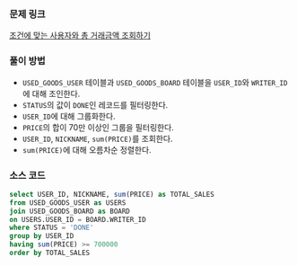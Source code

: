 ### 문제 링크
[조건에 맞는 사용자와 총 거래금액 조회하기](https://school.programmers.co.kr/learn/courses/30/lessons/164668)

### 풀이 방법
- `USED_GOODS_USER` 테이블과 `USED_GOODS_BOARD` 테이블을 `USER_ID`와 `WRITER_ID`에 대해 조인한다.
- `STATUS`의 값이 `DONE`인 레코드를 필터링한다.
- `USER_ID`에 대해 그룹화한다.
- `PRICE`의 합이 70만 이상인 그룹을 필터링한다.
- `USER_ID`, `NICKNAME`, `sum(PRICE)`를 조회한다.
- `sum(PRICE)`에 대해 오름차순 정렬한다.

### 소스 코드
```sql
select USER_ID, NICKNAME, sum(PRICE) as TOTAL_SALES
from USED_GOODS_USER as USERS
join USED_GOODS_BOARD as BOARD
on USERS.USER_ID = BOARD.WRITER_ID
where STATUS = 'DONE'
group by USER_ID
having sum(PRICE) >= 700000
order by TOTAL_SALES
```